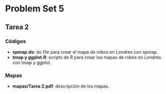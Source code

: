 # Problem Set 5
## Tarea 2
### Códigos
- **spmap.do**: do file para crear el mapa de robos en Londres con spmap.
- **tmap y ggplot.R**: scripts de R para crear los mapas de robos en Londres con tmap y ggplot.
### Mapas
- **mapas/Tarea 2.pdf**: descripción de los mapas.